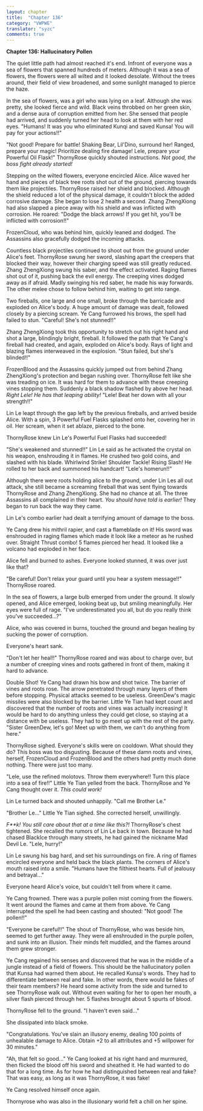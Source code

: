 ```yaml
---
layout: chapter
title:  "Chapter 136"
category: "VWPWE"
translator: "syzc"
comments: true
---
```


**Chapter 136: Hallucinatory Pollen**

The quiet little path had almost reached it's end. Infront of everyone was a sea of flowers that spanned hundreds of meters. Although it was a sea of flowers, the flowers were all wilted and it looked desolate. Without the trees around, their field of view broadened, and some sunlight managed to pierce the haze.

In the sea of flowers, was a girl who was lying on a leaf. Although she was pretty, she looked fierce and wild. Black veins throbbed on her green skin, and a dense aura of corruption emitted from her. She sensed that people had arrived, and suddenly turned her head to look at them with her red eyes. "Humans! It was you who eliminated Kunqi and saved Kunsa! You will pay for your actions!!"

"Not good! Prepare for battle! Shaking Bear, Lil'Dino, surround her! Ranged, prepare your magic! Prioritize dealing fire damage! Lele, prepare your Powerful Oil Flask!" ThornyRose quickly shouted instructions. *Not good, the boss fight already started!*

Stepping on the wilted flowers, everyone encircled Alice. Alice waved her hand and pieces of black tree roots shot out of the ground, piercing towards them like projectiles. ThornyRose raised her shield and blocked. Although the shield reduced a lot of the physical damage, it couldn't block the added corrosive damage. She began to lose 2 health a second. Zhang ZhengXiong had also slapped a piece away with his shield and was inflicted with corrosion. He roared: "Dodge the black arrows! If you get hit, you'll be inflicted with corrosion!!"

FrozenCloud, who was behind him, quickly leaned and dodged. The Assassins also gracefully dodged the incoming attacks.

Countless black projectiles continued to shoot out from the ground under Alice's feet. ThornyRose swung her sword, slashing apart the creepers that blocked their way, however their charging speed was still greatly reduced. Zhang ZhengXiong swung his saber, and the effect activated. Raging flames shot out of it, pushing back the evil energy. The creeping vines dodged away as if afraid. Madly swinging his red saber, he made his way forwards. The other melee chose to follow behind him, waiting to get into range.

Two fireballs, one large and one small, broke through the barricade and exploded on Alice's body. A huge amount of damage was dealt, followed closely by a piercing scream. Ye Cang furrowed his brows, the spell had failed to stun. "Careful! She's not stunned!!" 

Zhang ZhengXiong took this opportunity to stretch out his right hand and shot a large, blindingly bright, fireball. It followed the path that Ye Cang's fireball had created, and again, exploded on Alice's body. Rays of light and blazing flames interweaved in the explosion. "Stun failed, but she's blinded!!"

FrozenBlood and the Assassins quickly jumped out from behind Zhang ZhengXiong's protection and began rushing over. ThornyRose felt like she was treading on ice. It was hard for them to advance with these creeping vines stopping them. Suddenly a black shadow flashed by above her head. *Right Lele! He has that leaping ability!* "Lele! Beat her down with all your strength!!"

Lin Le leapt through the gap left by the previous fireballs, and arrived beside Alice. With a spin, 3 Powerful Fuel Flasks splashed onto her, covering her in oil. Her scream, when it set ablaze, pierced to the bone. 

ThornyRose knew Lin Le's Powerful Fuel Flasks had succeeded!

"She's weakened and stunned!!" Lin Le said as he activated the crystal on his weapon, enshrouding it in flames. He crushed two gold coins, and slashed with his blade. Whirlwind Strike! Shoulder Tackle! Rising Slash! He rolled to her back and summoned his handcart! "Lele's homerun!!"

Although there were roots holding alice to the ground, under Lin Les all out attack, she still became a screaming fireball that was sent flying towards ThornyRose and Zhang ZhengXiong. She had no chance at all. The three Assassins all complained in their heart. *You should have told is earlier!* They began to run back the way they came.

Lin Le's combo earlier had dealt a terrifying amount of damage to the boss.

Ye Cang drew his mithril rapier, and cast a flameblade on it! His sword was enshrouded in raging flames which made it look like a meteor as he rushed over. Straight Thrust combo! 5 flames pierced her head. It looked like a volcano had exploded in her face. 

Alice fell and burned to ashes. Everyone looked stunned, it was over just like that?

"Be careful! Don't relax your guard until you hear a system message!!" ThornyRose roared.

In the sea of flowers, a large bulb emerged from under the ground. It slowly opened, and Alice emerged, looking beat up, but smiling meaningfully. Her eyes were full of rage. "I've underestimated you all, but do you really think you've succeeded...?"

Alice, who was covered in burns, touched the ground and began healing by sucking the power of corruption. 

Everyone's heart sank.

"Don't let her heal!!" ThornyRose roared and was about to charge over, but a number of creeping vines and roots gathered in front of them, making it hard to advance.

Double Shot! Ye Cang had drawn his bow and shot twice. The barrier of vines and roots rose. The arrow penetrated through many layers of them before stopping. Physical attacks seemed to be useless. GreenDew's magic missiles were also blocked by the barrier. Little Ye Tian had kept count and discovered that the number of roots and vines was actually increasing! It would be hard to do anything unless they could get close, so staying at a distance with be useless. They had to go meet up with the rest of the party. "Sister GreenDew, let's go! Meet up with them, we can't do anything from here."

ThornyRose sighed. Everyone's skills were on cooldown. What should they do? This boss was too disgusting. Because of these damn roots and vines, herself, FrozenCloud and FrozenBlood and the others had pretty much done nothing. There were just too many. 

"Lele, use the refined molotovs. Throw them everywhere!! Turn this place into a sea of fire!!" Little Ye Tian yelled from the back. ThornyRose and Ye Cang thought over it. *This could work!*

Lin Le turned back and shouted unhappily. "Call me Brother Le."

"Brother Le..." Little Ye Tian sighed. She corrected herself, unwillingly.

*F\*\*k! You still care about that at a time like this?!* ThornyRose's chest tightened. She recalled the rumors of Lin Le back in town. Because he had chased BlackIce through many streets, he had gained the nickname Mad Devil Le. "Lele, hurry!"

Lin Le swung his bag hard, and set his surroundings on fire. A ring of flames encircled everyone and held back the black plants. The corners of Alice's mouth raised into a smile. "Humans have the filthiest hearts. Full of jealousy and betrayal..."

Everyone heard Alice's voice, but couldn't tell from where it came. 

Ye Cang frowned. There was a purple pollen mist coming from the flowers. It went around the flames and came at them from above. Ye Cang interrupted the spell he had been casting and shouted: "Not good! The pollen!!"

"Everyone be careful!!" The shout of ThornyRose, who was beside him, seemed to get further away. They were all enshrouded in the purple pollen, and sunk into an illusion. Their minds felt muddled, and the flames around them grew stronger.

Ye Cang regained his senses and discovered that he was in the middle of a jungle instead of a field of flowers. This should be the hallucinatory pollen that Kunsa had warned them about. He recalled Kunsa's words. They had to differentiate between real and fake. In other words, there would be fakes of their team members? He heard some activity from the side and turned to see ThornyRose walk out. Without even waiting for her to open her mouth, a silver flash pierced through her. 5 flashes brought about 5 spurts of blood.

ThornyRose fell to the ground. "I haven't even said..."

She dissipated into black smoke.

"Congratulations. You've slain an illusory enemy, dealing 100 points of unhealable damage to Alice. Obtain +2 to all attributes and +5 willpower for 30 minutes."

"Ah, that felt so good..." Ye Cang looked at his right hand and murmured, then flicked the blood off his sword and sheathed it. He had wanted to do that for a long time. As for how he had distinguished between real and fake? That was easy, as long as it was ThornyRose, it was fake!

Ye Cang resolved himself once again.

Thornyrose who was also in the illusionary world felt a chill on her spine.
